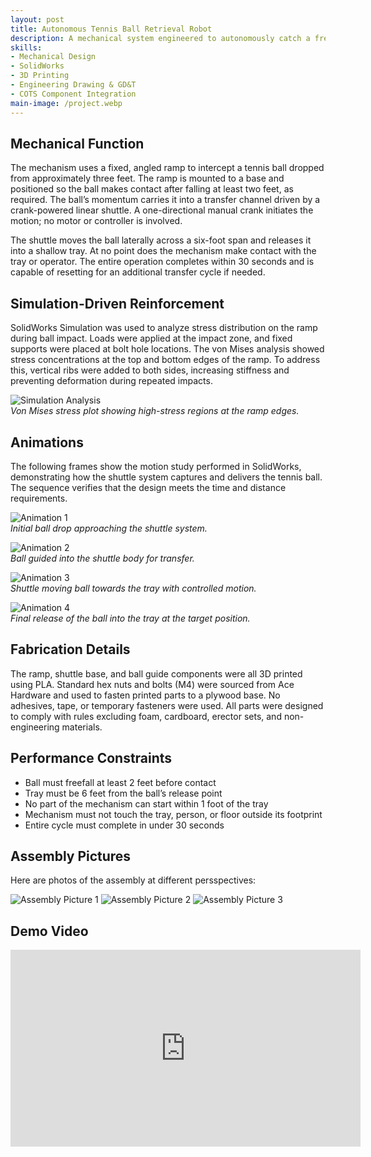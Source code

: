 ```yaml
---
layout: post
title: Autonomous Tennis Ball Retrieval Robot
description: A mechanical system engineered to autonomously catch a free-falling tennis ball and deliver it six feet into a tray within 30 seconds. Built under strict design constraints, it uses a single input to activate, operates without human contact during motion, and adheres to rules prohibiting non-engineering materials, kit-based components, and temporary fasteners. The system was developed using CAD modeling, simulation, and digital manufacturing, with custom parts designed to proper tolerancing and GD&T standards for accurate fit and function. All components were fabricated using approved methods such as 3D printing to ensure compliance and reliability.
skills: 
- Mechanical Design
- SolidWorks
- 3D Printing
- Engineering Drawing & GD&T
- COTS Component Integration
main-image: /project.webp
---
```

## Mechanical Function

The mechanism uses a fixed, angled ramp to intercept a tennis ball dropped from approximately three feet. The ramp is mounted to a base and positioned so the ball makes contact after falling at least two feet, as required. The ball’s momentum carries it into a transfer channel driven by a crank-powered linear shuttle. A one-directional manual crank initiates the motion; no motor or controller is involved.

The shuttle moves the ball laterally across a six-foot span and releases it into a shallow tray. At no point does the mechanism make contact with the tray or operator. The entire operation completes within 30 seconds and is capable of resetting for an additional transfer cycle if needed.

## Simulation-Driven Reinforcement

SolidWorks Simulation was used to analyze stress distribution on the ramp during ball impact. Loads were applied at the impact zone, and fixed supports were placed at bolt hole locations. The von Mises analysis showed stress concentrations at the top and bottom edges of the ramp. To address this, vertical ribs were added to both sides, increasing stiffness and preventing deformation during repeated impacts.

![Simulation Analysis](/_projects/Autonomous%20Tennis%20Ball%20Retrieval%20Robot/CHP%20SIM%201.png)  
*Von Mises stress plot showing high-stress regions at the ramp edges.*

## Animations

The following frames show the motion study performed in SolidWorks, demonstrating how the shuttle system captures and delivers the tennis ball. The sequence verifies that the design meets the time and distance requirements.

![Animation 1](/_projects/Autonomous%20Tennis%20Ball%20Retrieval%20Robot/CHP%20ANIM%201.png)  
*Initial ball drop approaching the shuttle system.*

![Animation 2](/_projects/Autonomous%20Tennis%20Ball%20Retrieval%20Robot/CHP%20ANIM%202.png)  
*Ball guided into the shuttle body for transfer.*

![Animation 3](/_projects/Autonomous%20Tennis%20Ball%20Retrieval%20Robot/CHP%20ANIM%203.png)  
*Shuttle moving ball towards the tray with controlled motion.*

![Animation 4](/_projects/Autonomous%20Tennis%20Ball%20Retrieval%20Robot/CHP%20ANIM%204.png)  
*Final release of the ball into the tray at the target position.*

## Fabrication Details

The ramp, shuttle base, and ball guide components were all 3D printed using PLA. Standard hex nuts and bolts (M4) were sourced from Ace Hardware and used to fasten printed parts to a plywood base. No adhesives, tape, or temporary fasteners were used. All parts were designed to comply with rules excluding foam, cardboard, erector sets, and non-engineering materials.

## Performance Constraints

- Ball must freefall at least 2 feet before contact  
- Tray must be 6 feet from the ball’s release point  
- No part of the mechanism can start within 1 foot of the tray  
- Mechanism must not touch the tray, person, or floor outside its footprint  
- Entire cycle must complete in under 30 seconds  

## Assembly Pictures

Here are photos of the assembly at different persspectives:

![Assembly Picture 1](/_projects/Autonomous%20Tennis%20Ball%20Retrieval%20Robot/CHP%20PIC%201.png)
![Assembly Picture 2](/_projects/Autonomous%20Tennis%20Ball%20Retrieval%20Robot/CHP%20PIC%202.png)
![Assembly Picture 3](/_projects/Autonomous%20Tennis%20Ball%20Retrieval%20Robot/CHP%20PIC%203.png)

## Demo Video

<iframe width="560" height="315" src="https://www.youtube.com/embed/cayjFbJfd4g" 
title="Tennis Ball Transfer Mechanism Demo" frameborder="0" allowfullscreen></iframe>


